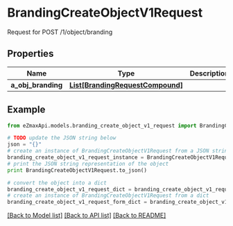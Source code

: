 # BrandingCreateObjectV1Request

Request for POST /1/object/branding

## Properties
Name | Type | Description | Notes
------------ | ------------- | ------------- | -------------
**a_obj_branding** | [**List[BrandingRequestCompound]**](BrandingRequestCompound.md) |  | 

## Example

```python
from eZmaxApi.models.branding_create_object_v1_request import BrandingCreateObjectV1Request

# TODO update the JSON string below
json = "{}"
# create an instance of BrandingCreateObjectV1Request from a JSON string
branding_create_object_v1_request_instance = BrandingCreateObjectV1Request.from_json(json)
# print the JSON string representation of the object
print BrandingCreateObjectV1Request.to_json()

# convert the object into a dict
branding_create_object_v1_request_dict = branding_create_object_v1_request_instance.to_dict()
# create an instance of BrandingCreateObjectV1Request from a dict
branding_create_object_v1_request_form_dict = branding_create_object_v1_request.from_dict(branding_create_object_v1_request_dict)
```
[[Back to Model list]](../README.md#documentation-for-models) [[Back to API list]](../README.md#documentation-for-api-endpoints) [[Back to README]](../README.md)


